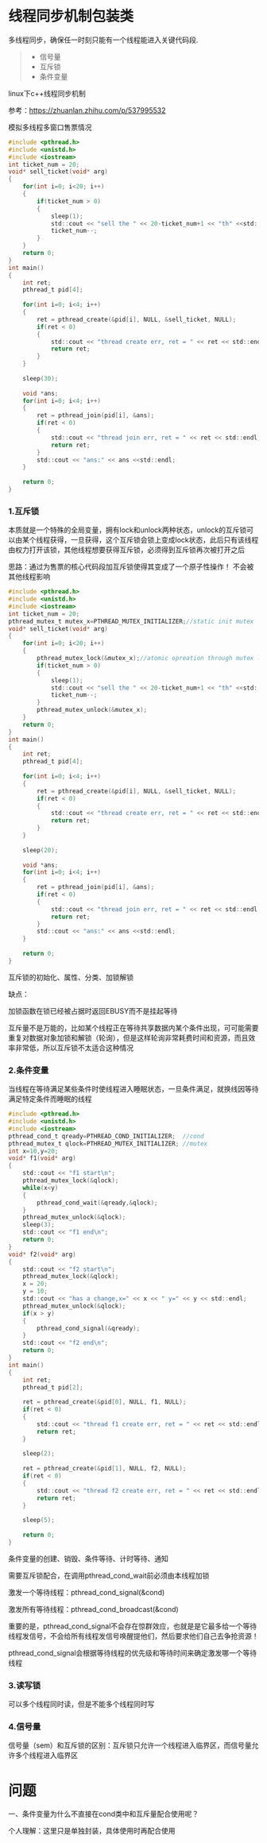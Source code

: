 
线程同步机制包装类
===============
多线程同步，确保任一时刻只能有一个线程能进入关键代码段.
> * 信号量
> * 互斥锁
> * 条件变量

linux下c++线程同步机制

参考：https://zhuanlan.zhihu.com/p/537995532

模拟多线程多窗口售票情况

```c
#include <pthread.h>
#include <unistd.h>
#include <iostream>
int ticket_num = 20;
void* sell_ticket(void* arg)
{
	for(int i=0; i<20; i++)
	{
		if(ticket_num > 0)
		{
			sleep(1);
			std::cout << "sell the " << 20-ticket_num+1 << "th" <<std::endl;
			ticket_num--;
		}
	}
	return 0;
}
int main()
{
	int ret;
	pthread_t pid[4];
	
	for(int i=0; i<4; i++)
	{
		ret = pthread_create(&pid[i], NULL, &sell_ticket, NULL);
		if(ret < 0)
		{
			std::cout << "thread create err, ret = " << ret << std::endl;
			return ret;
		}
	}
	
	sleep(30);
	
	void *ans;
	for(int i=0; i<4; i++)
	{
		ret = pthread_join(pid[i], &ans);
		if(ret < 0)
		{
			std::cout << "thread join err, ret = " << ret << std::endl;
			return ret;
		}
		std::cout << "ans:" << ans <<std::endl;
	}
	
	return 0;
}
```

### 1.互斥锁

本质就是一个特殊的全局变量，拥有lock和unlock两种状态，unlock的互斥锁可以由某个线程获得，一旦获得，这个互斥锁会锁上变成lock状态，此后只有该线程由权力打开该锁，其他线程想要获得互斥锁，必须得到互斥锁再次被打开之后

思路：通过为售票的核心代码段加互斥锁使得其变成了一个原子性操作！ 不会被其他线程影响

```c
#include <pthread.h>
#include <unistd.h>
#include <iostream>
int ticket_num = 20;
pthread_mutex_t mutex_x=PTHREAD_MUTEX_INITIALIZER;//static init mutex
void* sell_ticket(void* arg)
{
	for(int i=0; i<20; i++)
	{
		pthread_mutex_lock(&mutex_x);//atomic opreation through mutex lock
		if(ticket_num > 0)
		{
			sleep(1);
			std::cout << "sell the " << 20-ticket_num+1 << "th" <<std::endl;
			ticket_num--;
		}
		pthread_mutex_unlock(&mutex_x);
	}
	return 0;
}
int main()
{
	int ret;
	pthread_t pid[4];
	
	for(int i=0; i<4; i++)
	{
		ret = pthread_create(&pid[i], NULL, &sell_ticket, NULL);
		if(ret < 0)
		{
			std::cout << "thread create err, ret = " << ret << std::endl;
			return ret;
		}
	}
	
	sleep(20);
	
	void *ans;
	for(int i=0; i<4; i++)
	{
		ret = pthread_join(pid[i], &ans);
		if(ret < 0)
		{
			std::cout << "thread join err, ret = " << ret << std::endl;
			return ret;
		}
		std::cout << "ans:" << ans <<std::endl;
	}
	
	return 0;
}
```

互斥锁的初始化、属性、分类、加锁解锁

缺点：

加锁函数在锁已经被占据时返回EBUSY而不是挂起等待

互斥量不是万能的，比如某个线程正在等待共享数据内某个条件出现，可可能需要重复对数据对象加锁和解锁（轮询），但是这样轮询非常耗费时间和资源，而且效率非常低，所以互斥锁不太适合这种情况

### 2.条件变量

当线程在等待满足某些条件时使线程进入睡眠状态，一旦条件满足，就换线因等待满足特定条件而睡眠的线程

```c
#include <pthread.h>
#include <unistd.h>
#include <iostream>
pthread_cond_t qready=PTHREAD_COND_INITIALIZER;  //cond
pthread_mutex_t qlock=PTHREAD_MUTEX_INITIALIZER; //mutex
int x=10,y=20;
void* f1(void* arg)
{
	std::cout << "f1 start\n";
	pthread_mutex_lock(&qlock);
	while(x<y)
	{
		pthread_cond_wait(&qready,&qlock);
	}
	pthread_mutex_unlock(&qlock);
	sleep(3);
	std::cout << "f1 end\n";
	return 0;
}
void* f2(void* arg)
{
	std::cout << "f2 start\n";
	pthread_mutex_lock(&qlock);
	x = 20;
	y = 10;
	std::cout << "has a change,x=" << x << " y=" << y << std::endl;
	pthread_mutex_unlock(&qlock);
	if(x > y)
	{
		pthread_cond_signal(&qready);
	}
	std::cout << "f2 end\n";
	return 0;
}
int main()
{
	int ret;
	pthread_t pid[2];
	
	ret = pthread_create(&pid[0], NULL, f1, NULL);
	if(ret < 0)
	{
		std::cout << "thread f1 create err, ret = " << ret << std::endl;
		return ret;
	}
	
	sleep(2);
	
	ret = pthread_create(&pid[1], NULL, f2, NULL);
	if(ret < 0)
	{
		std::cout << "thread f2 create err, ret = " << ret << std::endl;
		return ret;
	}
	
	sleep(5);
	
	return 0;
}
```

条件变量的创建、销毁、条件等待、计时等待、通知

需要互斥锁配合，在调用pthread_cond_wait前必须由本线程加锁

激发一个等待线程：pthread_cond_signal(&cond)

激发所有等待线程：pthread_cond_broadcast(&cond)

重要的是，pthread_cond_signal不会存在惊群效应，也就是是它最多给一个等待线程发信号，不会给所有线程发信号唤醒提他们，然后要求他们自己去争抢资源！

pthread_cond_signal会根据等待线程的优先级和等待时间来确定激发哪一个等待线程

### 3.读写锁

可以多个线程同时读，但是不能多个线程同时写

### 4.信号量

信号量（sem）和互斥锁的区别：互斥锁只允许一个线程进入临界区，而信号量允许多个线程进入临界区



# 问题

一、条件变量为什么不直接在cond类中和互斥量配合使用呢？

个人理解：这里只是单独封装，具体使用时再配合使用



